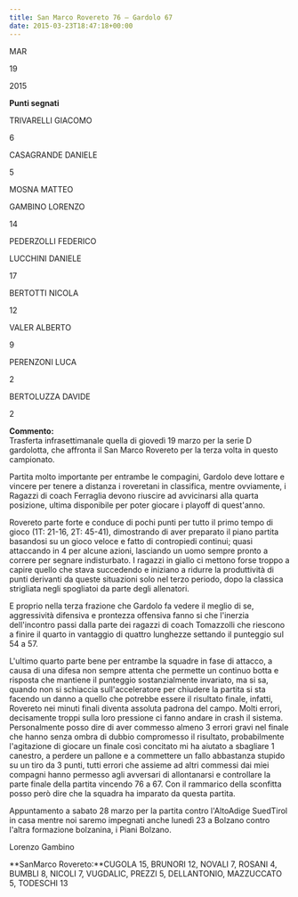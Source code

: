 ```yaml
---
title: San Marco Rovereto 76 – Gardolo 67
date: 2015-03-23T18:47:18+00:00
---
```

MAR

19

2015

**Punti segnati**

TRIVARELLI GIACOMO

6

CASAGRANDE DANIELE

5

MOSNA MATTEO

GAMBINO LORENZO

14

PEDERZOLLI FEDERICO

LUCCHINI DANIELE

17

BERTOTTI NICOLA

12

VALER ALBERTO

9

PERENZONI LUCA

2

BERTOLUZZA DAVIDE

2

**Commento:**  
Trasferta infrasettimanale quella di giovedì 19 marzo per la serie D gardolotta, che affronta il San Marco Rovereto per la terza volta in questo campionato.

Partita molto importante per entrambe le compagini, Gardolo deve lottare e vincere per tenere a distanza i roveretani in classifica, mentre ovviamente, i Ragazzi di coach Ferraglia devono riuscire ad avvicinarsi alla quarta posizione, ultima disponibile per poter giocare i play­off di quest'anno.

Rovereto parte forte e conduce di pochi punti per tutto il primo tempo di gioco (1T: 21­-16, 2T: 45­-41), dimostrando di aver preparato il piano partita basandosi su un gioco veloce e fatto di contropiedi continui; quasi attaccando in 4 per alcune azioni, lasciando un uomo sempre pronto a correre per segnare indisturbato. I ragazzi in giallo ci mettono forse troppo a capire quello che stava succedendo e iniziano a ridurre la produttività di punti derivanti da queste situazioni solo nel terzo periodo, dopo la classica strigliata negli spogliatoi da parte degli allenatori.

E proprio nella terza frazione che Gardolo fa vedere il meglio di se, aggressività difensiva e prontezza offensiva fanno si che l'inerzia dell'incontro passi dalla parte dei ragazzi di coach Tomazzolli che riescono a finire il quarto in vantaggio di quattro lunghezze settando il punteggio sul 54 a 57.

L'ultimo quarto parte bene per entrambe la squadre in fase di attacco, a causa di una difesa non sempre attenta che permette un continuo botta e risposta che mantiene il punteggio sostanzialmente invariato, ma si sa, quando non si schiaccia sull'acceleratore per chiudere la partita si sta facendo un danno a quello che potrebbe essere il risultato finale, infatti, Rovereto nei minuti finali diventa assoluta padrona del campo. Molti errori, decisamente troppi sulla loro pressione ci fanno andare in crash il sistema. Personalmente posso dire di aver commesso almeno 3 errori gravi nel finale che hanno senza ombra di dubbio compromesso il risultato, probabilmente l'agitazione di giocare un finale così concitato mi ha aiutato a sbagliare 1 canestro, a perdere un pallone e a commettere un fallo abbastanza stupido su un tiro da 3 punti, tutti errori che assieme ad altri commessi dai miei compagni hanno permesso agli avversari di allontanarsi e controllare la parte finale della partita vincendo 76 a 67. Con il rammarico della sconfitta posso però dire che la squadra ha imparato da questa partita.

Appuntamento a sabato 28 marzo per la partita contro l'AltoAdige SuedTirol in casa mentre noi saremo impegnati anche lunedì 23 a Bolzano contro l'altra formazione bolzanina, i Piani Bolzano.

Lorenzo Gambino

\*\*SanMarco Rovereto:\*\*CUGOLA 15, BRUNORI 12, NOVALI 7, ROSANI 4, BUMBLI 8, NICOLI 7, VUGDALIC, PREZZI 5, DELLANTONIO, MAZZUCCATO 5, TODESCHI 13